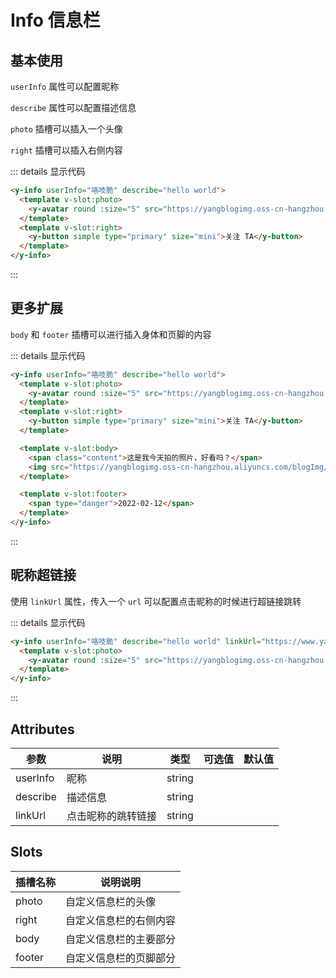 # Info 信息栏

## 基本使用

`userInfo` 属性可以配置昵称

`describe` 属性可以配置描述信息

`photo` 插槽可以插入一个头像

`right` 插槽可以插入右侧内容

<y-info userInfo="咯吱脆" describe="hello world">
  <template v-slot:photo>
    <y-avatar
      round
      :size="5"
      src="https://yangblogimg.oss-cn-hangzhou.aliyuncs.com/blogImg/avatar.png"
    />
  </template>
  <template v-slot:right>
    <y-button simple type="primary" size="mini">关注 TA</y-button>
  </template>
</y-info>

::: details 显示代码

```html
<y-info userInfo="咯吱脆" describe="hello world">
  <template v-slot:photo>
    <y-avatar round :size="5" src="https://yangblogimg.oss-cn-hangzhou.aliyuncs.com/blogImg/avatar.png" />
  </template>
  <template v-slot:right>
    <y-button simple type="primary" size="mini">关注 TA</y-button>
  </template>
</y-info>
```

:::

## 更多扩展

`body` 和 `footer` 插槽可以进行插入身体和页脚的内容

<y-info userInfo="咯吱脆" describe="hello world">
  <template v-slot:photo>
    <y-avatar
      round
      :size="5"
      src="https://yangblogimg.oss-cn-hangzhou.aliyuncs.com/blogImg/avatar.png"
    />
  </template>
  <template v-slot:right>
    <y-button simple type="primary" size="mini">关注 TA</y-button>
  </template>

  <template v-slot:body>
    <span class="content">这是我今天拍的照片，好看吗？</span>
    <img  src="https://yangblogimg.oss-cn-hangzhou.aliyuncs.com/blogImg/yuhangyuan.jpg" />
  </template>

  <template v-slot:footer>
    <span type="danger">2022-02-12</span>
  </template>
</y-info>

::: details 显示代码

```html
<y-info userInfo="咯吱脆" describe="hello world">
  <template v-slot:photo>
    <y-avatar round :size="5" src="https://yangblogimg.oss-cn-hangzhou.aliyuncs.com/blogImg/avatar.png" />
  </template>
  <template v-slot:right>
    <y-button simple type="primary" size="mini">关注 TA</y-button>
  </template>

  <template v-slot:body>
    <span class="content">这是我今天拍的照片，好看吗？</span>
    <img src="https://yangblogimg.oss-cn-hangzhou.aliyuncs.com/blogImg/yuhangyuan.jpg" />
  </template>

  <template v-slot:footer>
    <span type="danger">2022-02-12</span>
  </template>
</y-info>
```

:::

## 昵称超链接

使用 `linkUrl` 属性，传入一个 `url` 可以配置点击昵称的时候进行超链接跳转

<y-info userInfo="咯吱脆" describe="hello world" linkUrl="https://www.yangyuxiang.top/">
  <template v-slot:photo>
    <y-avatar round :size="5" src="https://yangblogimg.oss-cn-hangzhou.aliyuncs.com/blogImg/avatar.png" />
  </template>
</y-info>

::: details 显示代码

```html
<y-info userInfo="咯吱脆" describe="hello world" linkUrl="https://www.yangyuxiang.top/">
  <template v-slot:photo>
    <y-avatar round :size="5" src="https://yangblogimg.oss-cn-hangzhou.aliyuncs.com/blogImg/avatar.png" />
  </template>
</y-info>
```

:::

## Attributes

| 参数     | 说明               | 类型   | 可选值 | 默认值 |
| -------- | ------------------ | ------ | ------ | ------ |
| userInfo | 昵称               | string |        |        |
| describe | 描述信息           | string |        |        |
| linkUrl  | 点击昵称的跳转链接 | string |        |        |

## Slots

| 插槽名称 | 说明说明               |
| -------- | ---------------------- |
| photo    | 自定义信息栏的头像     |
| right    | 自定义信息栏的右侧内容 |
| body     | 自定义信息栏的主要部分 |
| footer   | 自定义信息栏的页脚部分 |

<style scoped>
  .content{
    display:inline-block;
    margin:10px 0;
  }
</style>
